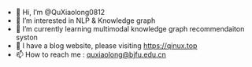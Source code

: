 - 👋 Hi, I’m @QuXiaolong0812
- 👀 I’m interested in NLP & Knowledge graph
- 🌱 I’m currently learning multimodal knowledge graph recommendaiton syston
- 💞️ I have a blog website, please visiting https://qinux.top
- 📫 How to reach me : quxiaolong@bjfu.edu.cn

<!---
QuXiaolong0812/QuXiaolong0812 is a ✨ special ✨ repository because its `README.md` (this file) appears on your GitHub profile.
You can click the Preview link to take a look at your changes.
--->
